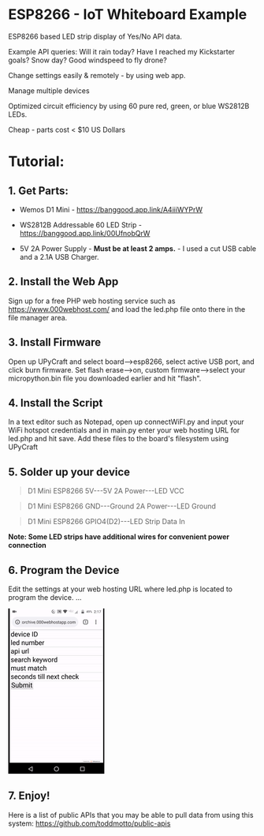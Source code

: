 # ESP8266 - IoT Whiteboard Example

ESP8266 based LED strip display of Yes/No API data.

Example API queries:
Will it rain today? Have I reached my Kickstarter goals? Snow day? Good windspeed to fly drone? 

Change settings easily & remotely - by using web app.

Manage multiple devices

Optimized circuit efficiency by using 60 pure red, green, or blue WS2812B LEDs.

Cheap - parts cost < $10 US Dollars

# Tutorial:
## 1. Get Parts:
* Wemos D1 Mini - https://banggood.app.link/A4iiiWYPrW

* WS2812B Addressable 60 LED Strip - https://banggood.app.link/00UfnobQrW

* 5V 2A Power Supply - **Must be at least 2 amps.** - I used a cut USB cable and a 2.1A USB Charger.  

## 2. Install the Web App


Sign up for a free PHP web hosting service such as https://www.000webhost.com/ and load the led.php file onto there in the file manager area. 

## 3. Install Firmware

Open up UPyCraft and select board-->esp8266, select active USB port, and click burn firmware. Set flash erase-->on, custom firmware-->select your micropython.bin file you downloaded earlier and hit "flash".


## 4. Install the Script


In a text editor such as Notepad, open up connectWiFI.py and input your WiFi hotspot credentials and in main.py enter your web hosting URL for led.php and hit save. Add these files to the board's filesystem using UPyCraft

## 5. Solder up your device 
>D1 Mini ESP8266 5V---5V 2A Power---LED VCC

>D1 Mini ESP8266 GND---Ground 2A Power---LED Ground

>D1 Mini ESP8266 GPIO4(D2)---LED Strip Data In

**Note: Some LED strips have additional wires for convenient power connection**

## 6. Program the Device


Edit the settings at your web hosting URL where led.php is located to program the device.
...

![](appdemo.gif)


## 7. Enjoy!

Here is a list of public APIs that you may be able to pull data from using this system:
https://github.com/toddmotto/public-apis

